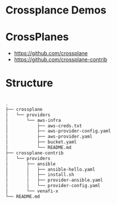 # Crossplance Demos

# CrossPlanes
- https://github.com/crossplane
- https://github.com/crossplane-contrib

# Structure

```bash

.
├── crossplane
│   └── providers
│       └── aws-infra
│           ├── aws-creds.txt
│           ├── aws-provider-config.yaml
│           ├── aws-provider.yaml
│           ├── bucket.yaml
│           └── README.md
├── crossplane-contrib
│   └── providers
│       ├── ansible
│       │   ├── ansible-hello.yaml
│       │   ├── install.sh
│       │   ├── provider-ansible.yaml
│       │   └── provider-config.yaml
│       └── venafi-x
└── README.md

```

